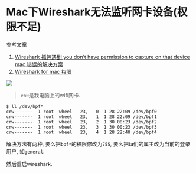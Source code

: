 # Mac下Wireshark无法监听网卡设备(权限不足)

参考文章

1. [Wireshark 抓包遇到 you don’t have permission to capture on that device mac 错误的解决方案](https://www.cnblogs.com/Mr-zyh/p/7684727.html)
2. [Wireshark for mac 权限](https://www.jianshu.com/p/73652a2375e5)

![](https://gitee.com/generals-space/gitimg/raw/master/624afb2e1f7a8995b854e9357e6c3895.jpg)

> `en0`是我电脑上的wifi网卡.

```console
$ ll /dev/bpf*
crw-------  1 root  wheel   23,   0  1 28 22:09 /dev/bpf0
crw-------  1 root  wheel   23,   1  1 28 22:09 /dev/bpf1
crw-------  1 root  wheel   23,   2  1 30 00:23 /dev/bpf2
crw-------  1 root  wheel   23,   3  1 30 00:23 /dev/bpf3
crw-------  1 root  wheel   23,   4  1 28 22:40 /dev/bpf4
```

解决方法有两种, 要么把`bpf*`的权限修改为`755`, 要么把ta们的属主改为当前的登录用户, 如`general`.

然后重启wireshark.
